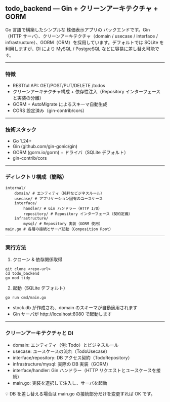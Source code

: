 ## todo_backend — Gin + クリーンアーキテクチャ + GORM

Go 言語で構築したシンプルな 株価表示アプリの バックエンドです。Gin（HTTP サーバ）、クリーンアーキテクチャ（domain / usecase / interface / infrastructure）、GORM（ORM）を採用しています。デフォルトでは SQLite を利用しますが、DI により MySQL / PostgreSQL などに容易に差し替え可能です。

---

### 特徴

- RESTful API: GET/POST/PUT/DELETE /todos
- クリーンアーキテクチャ構成 + 依存性注入（Repository インターフェースと実装の分離）
- GORM + AutoMigrate によるスキーマ自動生成
- CORS 設定済み（gin-contrib/cors）

---

### 技術スタック

- Go 1.24+
- Gin (github.com/gin-gonic/gin)
- GORM (gorm.io/gorm) + ドライバ（SQLite デフォルト）
- gin-contrib/cors

---

### ディレクトリ構成（簡略）

```
internal/
    domain/ # エンティティ（純粋なビジネスルール）
    usecase/ # アプリケーション固有のユースケース
    interface/
        handler/ # Gin ハンドラー（HTTP I/O）
        repository/ # Repository インターフェース（契約定義）
    infrastructure/
        mysql/ # Repository 実装（GORM 使用）
main.go # 各層の接続とサーバ起動（Composition Root）
```

---

### 実行方法

1. クローン & 依存関係取得

```
git clone <repo-url>
cd todo_backend
go mod tidy
```

2. 起動（SQLite デフォルト）

```
go run cmd/main.go
```

- stock.db が作成され、domain のスキーマが自動適用されます
- Gin サーバが http://localhost:8080 で起動します

---

### クリーンアーキテクチャと DI

- domain: エンティティ（例: Todo）とビジネスルール
- usecase: ユースケースの流れ（TodoUsecase）
- interface/repository: DB アクセス契約（TodoRepository）
- infrastructure/mysql: 実際の DB 実装（GORM）
- interface/handler: Gin ハンドラー（HTTP リクエストとユースケースを接続）
- main.go: 実装を選択して注入し、サーバを起動

💡 DB を差し替える場合は main.go の接続部分だけを変更すれば OK です。
